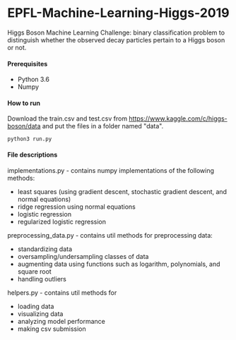 # EPFL-Machine-Learning-Higgs-2019

Higgs Boson Machine Learning Challenge: binary classification problem to distinguish whether the observed decay particles pertain to a Higgs boson or not.

#### Prerequisites

* Python 3.6
* Numpy 

#### How to run

Download the train.csv and test.csv from https://www.kaggle.com/c/higgs-boson/data and put the files in a folder named "data".

```python3 run.py```

#### File descriptions

implementations.py - contains numpy implementations of the following methods: 
* least squares (using gradient descent, stochastic gradient descent, and normal equations)
* ridge regression using normal equations
* logistic regression
* regularized logistic regression

preprocessing_data.py - contains util methods for preprocessing data:
* standardizing data
* oversampling/undersampling classes of data
* augmenting data using functions such as logarithm, polynomials, and square root
* handling outliers

helpers.py - contains util methods for 
* loading data
* visualizing data
* analyzing model performance
* making csv submission


